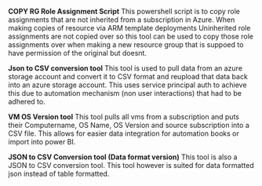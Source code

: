 **COPY RG Role Assignment Script**
This powershell script is to copy role assignments that are not inherited from a subscription in Azure. 
When making copies of resource via ARM template deployments Uninherited role assignments are not copied over so this tool can be used to copy those role assignments over when making a new resource group that is suppoed to have permission of the original but doesnt. 


**Json to  CSV conversion tool**
This tool is used to pull data from an azure storage account and convert it to CSV format and reupload that data back into an azure storage account. This uses service principal auth to achieve this due to automation mechanism (non user interactions) that had to be adhered to.

**VM OS Version tool**
This tool pulls all vms from a subscription and puts their Computername, OS Name, OS Version and source subscription into a CSV file. This allows for easier data integration for automation books or import into power BI.

**JSON to CSV Conversion tool (Data format version)**
This tool is also a JSON to CSV conversion tool. This tool however is suited for data formatted json instead of table formatted.
